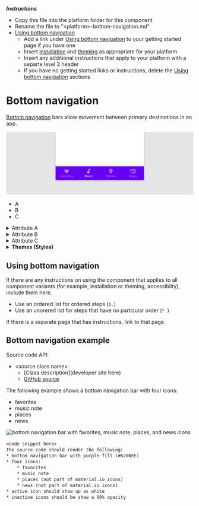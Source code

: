 _**Instructions**_
* Copy this file into the platform folder for this component
* Rename the file to "\<platform\>-bottom-navigation.md"
* [Using bottom navigation](#using-bottom-navigation)
    * Add a link under [Using bottom navigation](#using-bottom-navigation) to your getting started page if you have one
    * Insert [installation](#installation) and [theming](#theming) as appropriate for your platform
    * Insert any additional instructions that apply to your platform with a separte level 3 header
    * If you have no getting started links or instructions, delete the [Using bottom navigation](#using-bottom-navigation) sections


<!-- How do we make sure that this template (and therefore all proceeding docs) meet accessibility guidelines -->
# Bottom navigation

[Bottom navigation](https://material.io/components/bottom-navigation/#) bars allow movement between primary destinations in an app.

![Example bottom navigation bar with four icons along the bottom: favorites, music, places, and news. The music icon is selected](assets/bottom-nav-generic.png)

* A
* B
* C

<details>
<summary>Attribute A</summary>
<p>

Description | Attribute |  Default value | Related method(s)
---|---|---|---
Desc. 1 | | |
</p>
</details>

<details>
<summary>Attribute B</summary>
<p>

Description | Attribute | Default value | Related method(s)
---|---|---|---
Desc. 1 | | | 

</p>
</details>

<details>
<summary>Attribute C</summary>
<p>

Description | Attribute | Default value | Related method(s)
---|---|---|---
Desc. 1 | | | 

</p>
</details>

<details>
<summary><b>Themes (Styles)</b></summary>
<p>

Description | Theme
---|---
Default theme | 
Icon theme | 

</p>
</details>

## Using bottom navigation

If there are any instructions on using the component that applies to all component variants (for example, installation or theming, accessiblity), include them here.

* Use an ordered list for ordered steps (`1.`)
* Use an unorered list for steps that have no particular order (`* `)

If there is a separate page that has instructions, link to that page.
<!-- What are the best ways to integrate component accessbility features into the template? -->



## Bottom navigation example <!-- No variants, so no need for variant sections -->

Source code API:

* \<source class name\>
  * [Class description](developer site here)
  * [GitHub source](https://github.com/materials-components/)





The following example shows a bottom navigation bar with four icons:
* favorites
* music note
* places
* news

<img src="assets/<platform>-bottom-nav.png" alt="bottom navigation bar with favorites, music note, places, and news icons">

```
<code snippet here>
The source code should render the following:
* bottom navigation bar with purple fill (#6200EE)
* four icons:
    * favorites
    * music note
    * places (not part of material.io icons)
    * news (not part of material.io icons)
* active icon should show up as white
* inactive icons should be show a 60% opacity
```
